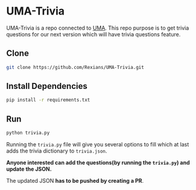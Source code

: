 # UMA-Trivia

UMA-Trivia is a repo connected to [UMA](https://github.com/Rexians/UMA). This repo purpose is to get trivia questions for our next version which will have trivia questions feature.

## Clone

```bash
git clone https://github.com/Rexians/UMA-Trivia.git
```

## Install Dependencies

```bash
pip install -r requirements.txt
```

## Run

```bash
python trivia.py
```

Running the `trivia.py` file will give you several options to fill which at last adds the trivia dictionary to `trivia.json`.

**Anyone interested can add the questions(by running the `trivia.py`) and update the JSON.**

The updated JSON **has to be pushed by creating a PR**.
